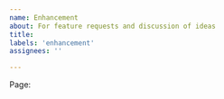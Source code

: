 ```yaml
---
name: Enhancement
about: For feature requests and discussion of ideas
title:
labels: 'enhancement'
assignees: ''

---
```


Page: <!--- If applicable, for instance "Network", "Machines", etc... -->

<!--- Feature description -->

